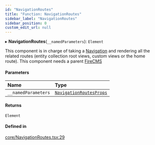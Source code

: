 ```yaml
---
id: "NavigationRoutes"
title: "Function: NavigationRoutes"
sidebar_label: "NavigationRoutes"
sidebar_position: 0
custom_edit_url: null
---
```


▸ **NavigationRoutes**(`__namedParameters`): `Element`

This component is in charge of taking a [Navigation](../interfaces/Navigation) and rendering
all the related routes (entity collection root views, custom views
or the home route).
This component needs a parent [FireCMS](FireCMS)

#### Parameters

| Name | Type |
| :------ | :------ |
| `__namedParameters` | [`NavigationRoutesProps`](../types/NavigationRoutesProps) |

#### Returns

`Element`

#### Defined in

[core/NavigationRoutes.tsx:29](https://github.com/Camberi/firecms/blob/2d60fba/src/core/NavigationRoutes.tsx#L29)
